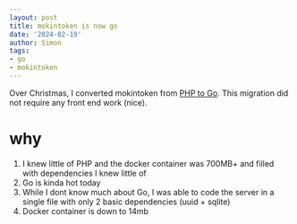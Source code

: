 ```yaml
---
layout: post
title: mokintoken is now go
date: '2024-02-19'
author: Simon
tags:
- go
- mokintoken
---
```


Over Christmas, I converted mokintoken from [PHP to Go](https://github.com/nexus-uw/mokintoken/pull/21). This migration did not require any front end work (nice).

# why
1. I knew little of PHP and the docker container was 700MB+ and filled with dependencies I knew little of
2. Go is kinda hot today
3. While I dont know much about Go, I was able to code the server in a single file with only 2 basic dependencies (uuid + sqlite)
4. Docker container is down to 14mb
